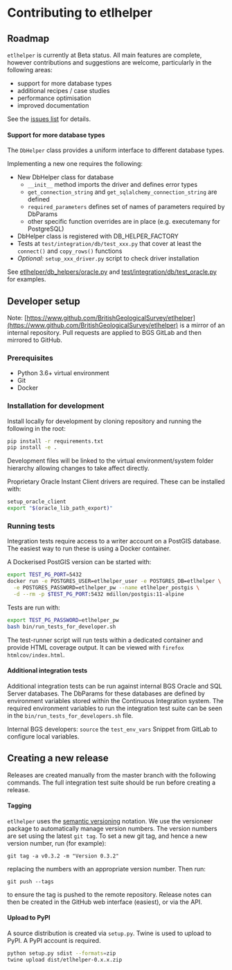 # Contributing to etlhelper

## Roadmap

`etlhelper` is currently at Beta status.
All main features are complete, however contributions and suggestions are
welcome, particularly in the following areas:

+ support for more database types
+ additional recipes / case studies
+ performance optimisation
+ improved documentation

See the [issues list](https://github.com/BritishGeologicalSurvey/etlhelper/issues) for details.

#### Support for more database types

The `DbHelper` class provides a uniform interface to different database types.

Implementing a new one requires the following:

+ New DbHelper class for database
  - `__init__` method imports the driver and defines error types
  - `get_connection_string` and `get_sqlalchemy_connection_string` are defined
  - `required_parameters` defines set of names of parameters required by DbParams
  - other specific function overrides are in place (e.g. executemany for
    PostgreSQL)
+ DbHelper class is registered with DB_HELPER_FACTORY
+ Tests at `test/integration/db/test_xxx.py` that cover at least the `connect()` and
  `copy_rows()` functions
+ _Optional:_ `setup_xxx_driver.py` script to check driver installation

See [etlhelper/db_helpers/oracle.py](etlhelper/db_helpers/oracle.py) and
[test/integration/db/test_oracle.py](test/integration/db/test_oracle.py) for examples.


## Developer setup

Note: [https://www.github.com/BritishGeologicalSurvey/etlhelper](https://www.github.com/BritishGeologicalSurvey/etlhelper) is a mirror of an internal repository.
Pull requests are applied to BGS GitLab and then mirrored to GitHub.


### Prerequisites

+ Python 3.6+ virtual environment
+ Git
+ Docker


### Installation for development

Install locally for development by cloning repository and running the following
in the root:

```bash
pip install -r requirements.txt
pip install -e .
```

Development files will be linked to the virtual environment/system folder
hierarchy allowing changes to take affect directly.

Proprietary Oracle Instant Client drivers are required.
These can be installed with:

```bash
setup_oracle_client
export "$(oracle_lib_path_export)"
```


### Running tests

Integration tests require access to a writer account on a PostGIS database.
The easiest way to run these is using a Docker container.

A Dockerised PostGIS version can be started with:

```bash
export TEST_PG_PORT=5432
docker run -e POSTGRES_USER=etlhelper_user -e POSTGRES_DB=etlhelper \
  -e POSTGRES_PASSWORD=etlhelper_pw --name etlhelper_postgis \
  -d --rm -p $TEST_PG_PORT:5432 mdillon/postgis:11-alpine
```

Tests are run with:

```bash
export TEST_PG_PASSWORD=etlhelper_pw
bash bin/run_tests_for_developer.sh
```

The test-runner script will run tests within a dedicated container and provide
HTML coverage output.  It can be viewed with `firefox htmlcov/index.html`.


#### Additional integration tests

Additional integration tests can be run against internal BGS Oracle and SQL Server
databases.
The DbParams for these databases are defined by environment variables stored
within the Continuous Integration system.
The required environment variables to run the integration test suite can be
seen in the `bin/run_tests_for_developers.sh` file.

Internal BGS developers: `source` the `test_env_vars` Snippet from GitLab to
configure local variables.


## Creating a new release

Releases are created manually from the master branch with the following
commands.
The full integration test suite should be run before creating a release.

#### Tagging

`etlhelper` uses the [semantic versioning](https://semver.org/) notation.
We use the versioneer package to automatically manage version numbers. The
version numbers are set using the latest `git tag`. To set a new git tag,
and hence a new version number, run (for example):

```
git tag -a v0.3.2 -m "Version 0.3.2"
```

replacing the numbers with an appropriate version number. Then run:

```
git push --tags
```

to ensure the tag is pushed to the remote repository. Release notes
can then be created in the GitHub web interface (easiest), or via the API.


#### Upload to PyPI

A source distribution is created via `setup.py`.
Twine is used to upload to PyPI.  A PyPI account is required.

```bash
python setup.py sdist --formats=zip
twine upload dist/etlhelper-0.x.x.zip
```
